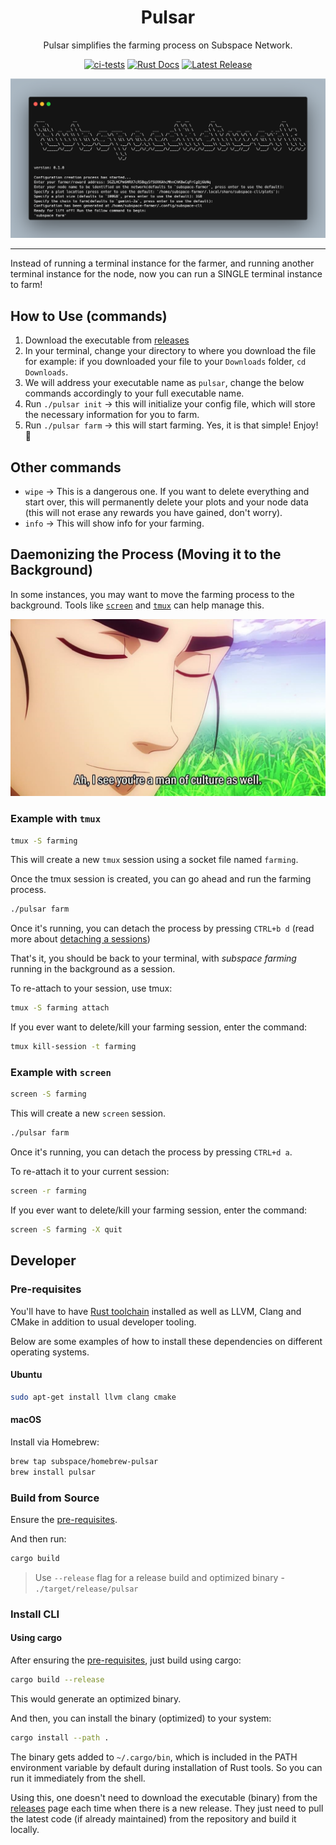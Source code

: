 <div align="center">

# Pulsar

Pulsar simplifies the farming process on Subspace Network.

[![ci-tests](https://img.shields.io/github/actions/workflow/status/subspace/pulsar/ci-tests.yml?branch=main&label=CI&logo=github&style=for-the-badge)](https://github.com/subspace/pulsar/actions/workflows/ci-tests.yml)
[![Rust Docs](https://img.shields.io/github/actions/workflow/status/subspace/pulsar/rustdoc.yml?branch=main&label=RUST-DOCS&logo=github&style=for-the-badge)](https://github.com/subspace/pulsar/actions/workflows/rustdoc.yml)
[![Latest Release](https://img.shields.io/github/v/release/subspace/pulsar?include_prereleases&logo=github&style=for-the-badge)](https://github.com/subspace/pulsar/releases)

![prompt](images/pulsar-prompt.png)

</div>

---

Instead of running a terminal instance for the farmer, and running another terminal instance for the node, now you can run a SINGLE terminal instance to farm!

## How to Use (commands)

1. Download the executable from [releases](https://github.com/subspace/pulsar/releases)
2. In your terminal, change your directory to where you download the file for example: if you downloaded your file to your `Downloads` folder, `cd Downloads`.
3. We will address your executable name as `pulsar`, change the below commands accordingly to your full executable name.
4. Run `./pulsar init` -> this will initialize your config file, which will store the necessary information for you to farm.
5. Run `./pulsar farm` -> this will start farming. Yes, it is that simple! Enjoy! 🎉

## Other commands

- `wipe` -> This is a dangerous one. If you want to delete everything and start over, this will permanently delete your plots and your node data (this will not erase any rewards you have gained, don't worry).
- `info` -> This will show info for your farming.

## Daemonizing the Process (Moving it to the Background)

In some instances, you may want to move the farming process to the background. Tools like [`screen`](https://www.gnu.org/software/screen/manual/screen.html) and [`tmux`](https://github.com/tmux/tmux) can help manage this.

![Alt text](images/culture.jpeg)

### Example with `tmux`

```sh
tmux -S farming
```

This will create a new `tmux` session using a socket file named `farming`.

Once the tmux session is created, you can go ahead and run the farming process.

```sh
./pulsar farm
```

Once it's running, you can detach the process by pressing `CTRL+b d` (read more about [detaching a sessions](https://linuxhint.com/detach-session-tmux/))

That's it, you should be back to your terminal, with _subspace farming_ running in the background as a session.

To re-attach to your session, use tmux:

```sh
tmux -S farming attach
```

If you ever want to delete/kill your farming session, enter the command:

```sh
tmux kill-session -t farming
```

### Example with `screen`

```sh
screen -S farming
```

This will create a new `screen` session.

```sh
./pulsar farm
```

Once it's running, you can detach the process by pressing `CTRL+d a`.

To re-attach it to your current session:

```sh
screen -r farming
```

If you ever want to delete/kill your farming session, enter the command:

```sh
screen -S farming -X quit
```

## Developer

### Pre-requisites

You'll have to have [Rust toolchain](https://rustup.rs/) installed as well as LLVM, Clang and CMake in addition to usual developer tooling.

Below are some examples of how to install these dependencies on different operating systems.

#### Ubuntu

```bash
sudo apt-get install llvm clang cmake
```

#### macOS

Install via Homebrew:

```bash
brew tap subspace/homebrew-pulsar
brew install pulsar
```

### Build from Source

Ensure the [pre-requisites](#pre-requisites).

And then run:

```sh
cargo build
```

> Use `--release` flag for a release build and optimized binary - `./target/release/pulsar`

### Install CLI

#### Using cargo

After ensuring the [pre-requisites](#pre-requisites), just build using cargo:

```sh
cargo build --release
```

This would generate an optimized binary.

And then, you can install the binary (optimized) to your system:

```sh
cargo install --path .
```

The binary gets added to `~/.cargo/bin`, which is included in the PATH environment variable by default during installation of Rust tools. So you can run it immediately from the shell.

Using this, one doesn't need to download the executable (binary) from the [releases](https://github.com/subspace/pulsar/releases) page each time when there is a new release. They just need to pull the latest code (if already maintained) from the repository and build it locally.
